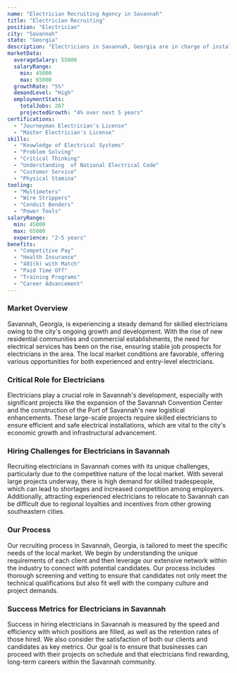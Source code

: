 ```yaml
---
name: "Electrician Recruiting Agency in Savannah"
title: "Electrician Recruiting"
position: "Electrician"
city: "Savannah"
state: "Georgia"
description: "Electricians in Savannah, Georgia are in charge of installing, maintaining, and repairing electrical systems."
marketData:
  averageSalary: 55000
  salaryRange:
    min: 45000
    max: 65000
  growthRate: "5%"
  demandLevel: "High"
  employmentStats:
    totalJobs: 287
    projectedGrowth: "4% over next 5 years"
certifications:
  - "Journeyman Electrician's License"
  - "Master Electrician's License"
skills:
  - "Knowledge of Electrical Systems"
  - "Problem Solving"
  - "Critical Thinking"
  - "Understanding  of National Electrical Code"
  - "Customer Service"
  - "Physical Stamina"
tooling:
  - "Multimeters"
  - "Wire Strippers"
  - "Conduit Benders"
  - "Power Tools"
salaryRange:
  min: 45000
  max: 65000
  experience: "2-5 years"
benefits:
  - "Competitive Pay"
  - "Health Insurance"
  - "401(k) with Match"
  - "Paid Time Off"
  - "Training Programs"
  - "Career Advancement"
---
```


### Market Overview
Savannah, Georgia, is experiencing a steady demand for skilled electricians owing to the city's ongoing growth and development. With the rise of new residential communities and commercial establishments, the need for electrical services has been on the rise, ensuring stable job prospects for electricians in the area. The local market conditions are favorable, offering various opportunities for both experienced and entry-level electricians.

### Critical Role for Electricians
Electricians play a crucial role in Savannah's development, especially with significant projects like the expansion of the Savannah Convention Center and the construction of the Port of Savannah's new logistical enhancements. These large-scale projects require skilled electricians to ensure efficient and safe electrical installations, which are vital to the city's economic growth and infrastructural advancement.

### Hiring Challenges for Electricians in Savannah
Recruiting electricians in Savannah comes with its unique challenges, particularly due to the competitive nature of the local market. With several large projects underway, there is high demand for skilled tradespeople, which can lead to shortages and increased competition among employers. Additionally, attracting experienced electricians to relocate to Savannah can be difficult due to regional loyalties and incentives from other growing southeastern cities.

### Our Process
Our recruiting process in Savannah, Georgia, is tailored to meet the specific needs of the local market. We begin by understanding the unique requirements of each client and then leverage our extensive network within the industry to connect with potential candidates. Our process includes thorough screening and vetting to ensure that candidates not only meet the technical qualifications but also fit well with the company culture and project demands.

### Success Metrics for Electricians in Savannah
Success in hiring electricians in Savannah is measured by the speed and efficiency with which positions are filled, as well as the retention rates of those hired. We also consider the satisfaction of both our clients and candidates as key metrics. Our goal is to ensure that businesses can proceed with their projects on schedule and that electricians find rewarding, long-term careers within the Savannah community.